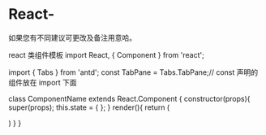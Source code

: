 # React-
如果您有不同建议可更改及备注用意哈。


react 类组件模板
import React, { Component } from 'react';

import { Tabs } from 'antd';
const TabPane = Tabs.TabPane;// const 声明的组件放在 import 下面

class ComponentName extends React.Component {
  constructor(props){
    super(props);
    this.state = {
    };
  }
  render(){
    return (
     <div></div>
    ) 
  }
}
